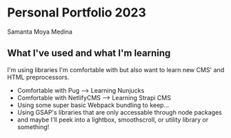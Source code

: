 # Personal Portfolio 2023

Samanta Moya Medina

## What I've used and what I'm learning

I'm using libraries I'm comfortable with but also want to learn new CMS' and HTML preprocessors.

- Comfortable with Pug --> Learning Nunjucks
- Comfortable with NetlifyCMS --> Learning Strapi CMS
- Using some super basic Webpack bundling to keep...
- Using GSAP's libraries that are only accessable through node packages
- and maybe I'll peek into a lightbox, smoothscroll, or utility library or something!
